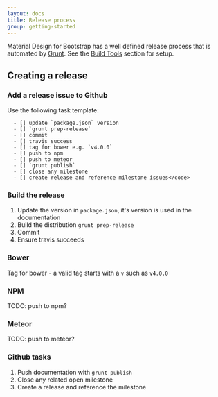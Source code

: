 ```yaml
---
layout: docs
title: Release process
group: getting-started
---
```


Material Design for Bootstrap has a well defined release process that is automated by [Grunt](http://gruntjs.com).  See the [Build Tools](../build-tools) section for setup.

## Creating a release

### Add a release issue to Github

Use the following task template:

~~~~~~~~
  - [] update `package.json` version
  - [] `grunt prep-release`
  - [] commit
  - [] travis success
  - [] tag for bower e.g. `v4.0.0`
  - [] push to npm
  - [] push to meteor
  - [] `grunt publish`
  - [] close any milestone
  - [] create release and reference milestone issues</code>
~~~~~~~~

  
### Build the release
1. Update the version in `package.json`, it's version is used in the documentation
1. Build the distribution `grunt prep-release`
1. Commit
1. Ensure travis succeeds

### Bower
Tag for bower - a valid tag starts with a `v` such as `v4.0.0`

### NPM
TODO: push to npm?

### Meteor
TODO: push to meteor?

### Github tasks
1. Push documentation with `grunt publish`
1. Close any related open milestone
1. Create a release and reference the milestone



